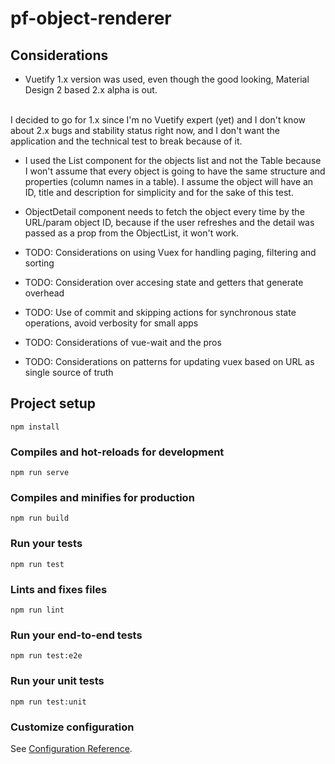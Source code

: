 # pf-object-renderer

## Considerations

* Vuetify 1.x version was used, even though the good looking, Material Design 2 based 2.x alpha is out.
<br>
I decided to go for 1.x since I'm no Vuetify expert (yet) and I don't know about 2.x bugs and stability status right now, 
and I don't want the application and the technical test to break because of it.

* I used the List component for the objects list and not the Table because I won't assume that every object is going to 
have the same structure and properties (column names in a table). I assume the object will have an ID, title and 
description for simplicity and for the sake of this test.

* ObjectDetail component needs to fetch the object every time by the URL/param object ID, because if the user refreshes 
and the detail was 
passed as a prop from the ObjectList, it won't work.

* TODO: Considerations on using Vuex for handling paging, filtering and sorting

* TODO: Consideration over accesing state and getters that generate overhead

* TODO: Use of commit and skipping actions for synchronous state operations, avoid verbosity for small apps

* TODO: Considerations of vue-wait and the pros

* TODO: Considerations on patterns for updating vuex based on URL as single source of truth
## Project setup
```
npm install
```

### Compiles and hot-reloads for development
```
npm run serve
```

### Compiles and minifies for production
```
npm run build
```

### Run your tests
```
npm run test
```

### Lints and fixes files
```
npm run lint
```

### Run your end-to-end tests
```
npm run test:e2e
```

### Run your unit tests
```
npm run test:unit
```

### Customize configuration
See [Configuration Reference](https://cli.vuejs.org/config/).
